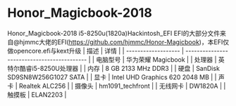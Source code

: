 # Honor_Magicbook-2018
Honor_Magicbook-2018 i5-8250u(1820a)Hackintosh_EFI
EFI的大部分文件来自@hjmmc大佬的EFI(https://github.com/hjmmc/Honor-Magicbook)，本EFI仅做opencore.efi与kext升级
| 描述   | 详情                                                  |
| ------------------- | ------------------------------------------- |
| 电脑型号      | 华为荣耀 Magicbook      |
| 处理器           | 英特尔酷睿i5-8250U处理器     |
| 内存              | 8 GB 2133 MHz DDR3              |
| 硬盘           | SanDisk SD9SN8W256G1027 SATA    |
| 显卡 | Intel UHD Graphics 620 2048 MB                     |
| 声卡         | Realtek ALC256           |
| 摄像头 | hm1091_techfront |
| 无线网卡       | DW1820A                        |
| 触摸板 | ELAN2203 |
